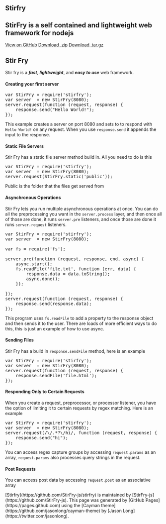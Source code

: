 <section class="page-header">

# Stirfry

## StirFry is a self contained and lightweight web framework for nodejs

[View on GitHub](https://github.com/StirFry-js/stirfry) [Download .zip](https://github.com/StirFry-js/stirfry/zipball/master) [Download .tar.gz](https://github.com/StirFry-js/stirfry/tarball/master)</section>

<section class="main-content">

# [<span aria-hidden="true" class="octicon octicon-link"></span>](#stir-fry)Stir Fry

Stir fry is a **_fast_**, **_lightweight_**, and **_easy to use_** web framework.

#### [<span aria-hidden="true" class="octicon octicon-link"></span>](#creating-your-first-server)Creating your first server

<div class="highlight highlight-source-js">

<pre><span class="pl-k">var</span> StirFry <span class="pl-k">=</span> <span class="pl-c1">require</span>(<span class="pl-s"><span class="pl-pds">'</span>stirfry<span class="pl-pds">'</span></span>);
<span class="pl-k">var</span> server  <span class="pl-k">=</span> <span class="pl-k">new</span> <span class="pl-en">StirFry</span>(<span class="pl-c1">8080</span>);
<span class="pl-smi">server</span>.<span class="pl-en">request</span>(<span class="pl-k">function</span> (<span class="pl-smi">request</span>, <span class="pl-smi">response</span>) {
    <span class="pl-smi">response</span>.<span class="pl-c1">send</span>(<span class="pl-s"><span class="pl-pds">"</span>Hello World!<span class="pl-pds">"</span></span>);
});</pre>

</div>

This example creates a server on port 8080 and sets to to respond with `Hello World!` on any request. When you use `response.send` it appends the input to the response.

#### [<span aria-hidden="true" class="octicon octicon-link"></span>](#static-file-servers)Static File Servers

Stir Fry has a static file server method build in. All you need to do is this

<div class="highlight highlight-source-js">

<pre><span class="pl-k">var</span> StirFry <span class="pl-k">=</span> <span class="pl-c1">require</span>(<span class="pl-s"><span class="pl-pds">'</span>stirfry<span class="pl-pds">'</span></span>);
<span class="pl-k">var</span> server  <span class="pl-k">=</span> <span class="pl-k">new</span> <span class="pl-en">StirFry</span>(<span class="pl-c1">8080</span>);
<span class="pl-smi">server</span>.<span class="pl-en">request</span>(<span class="pl-smi">StirFry</span>.<span class="pl-en">static</span>(<span class="pl-s"><span class="pl-pds">'</span>public<span class="pl-pds">'</span></span>));</pre>

</div>

Public is the folder that the files get served from

#### [<span aria-hidden="true" class="octicon octicon-link"></span>](#asynchronous-operations)Asynchronous Operations

Stir Fry lets you run multiple asynchronous operations at once. You can do all the preprocessing you want in the `server.process` layer, and then once all of those are done, it runs `server.pre` listeners, and once those are done it runs `server.request` listeners.

<div class="highlight highlight-source-js">

<pre><span class="pl-k">var</span> StirFry <span class="pl-k">=</span> <span class="pl-c1">require</span>(<span class="pl-s"><span class="pl-pds">'</span>stirfry<span class="pl-pds">'</span></span>);
<span class="pl-k">var</span> server  <span class="pl-k">=</span> <span class="pl-k">new</span> <span class="pl-en">StirFry</span>(<span class="pl-c1">8080</span>);

<span class="pl-k">var</span> fs <span class="pl-k">=</span> <span class="pl-c1">require</span>(<span class="pl-s"><span class="pl-pds">'</span>fs<span class="pl-pds">'</span></span>);

<span class="pl-smi">server</span>.<span class="pl-en">pre</span>(<span class="pl-k">function</span> (<span class="pl-smi">request</span>, <span class="pl-smi">response</span>, <span class="pl-smi">end</span>, <span class="pl-k">async</span>) {
    <span class="pl-k">async</span>.<span class="pl-c1">start</span>();
    <span class="pl-smi">fs</span>.<span class="pl-en">readFile</span>(<span class="pl-s"><span class="pl-pds">'</span>file.txt<span class="pl-pds">'</span></span>, <span class="pl-k">function</span> (<span class="pl-smi">err</span>, <span class="pl-smi">data</span>) {
        <span class="pl-smi">response</span>.<span class="pl-c1">data</span> <span class="pl-k">=</span> <span class="pl-smi">data</span>.<span class="pl-c1">toString</span>();
        <span class="pl-k">async</span>.<span class="pl-en">done</span>();
    });

});
<span class="pl-smi">server</span>.<span class="pl-en">request</span>(<span class="pl-k">function</span> (<span class="pl-smi">request</span>, <span class="pl-smi">response</span>) {
    <span class="pl-smi">response</span>.<span class="pl-c1">send</span>(<span class="pl-smi">response</span>.<span class="pl-c1">data</span>);
});</pre>

</div>

This program uses `fs.readFile` to add a property to the response object and then sends it to the user. There are loads of more efficient ways to do this, this is just an example of how to use async.

#### [<span aria-hidden="true" class="octicon octicon-link"></span>](#sending-files)Sending Files

Stir Fry has a build in `response.sendFile` method, here is an example

<div class="highlight highlight-source-js">

<pre><span class="pl-k">var</span> StirFry <span class="pl-k">=</span> <span class="pl-c1">require</span>(<span class="pl-s"><span class="pl-pds">'</span>stirfry<span class="pl-pds">'</span></span>);
<span class="pl-k">var</span> server  <span class="pl-k">=</span> <span class="pl-k">new</span> <span class="pl-en">StirFry</span>(<span class="pl-c1">8080</span>);
<span class="pl-smi">server</span>.<span class="pl-en">request</span>(<span class="pl-k">function</span> (<span class="pl-smi">request</span>, <span class="pl-smi">response</span>) {
    <span class="pl-smi">response</span>.<span class="pl-en">sendFile</span>(<span class="pl-s"><span class="pl-pds">'</span>file.html<span class="pl-pds">'</span></span>);
});</pre>

</div>

#### [<span aria-hidden="true" class="octicon octicon-link"></span>](#responding-only-to-certain-requests)Responding Only to Certain Requests

When you create a request, preprocessor, or processor listener, you have the option of limiting it to certain requests by regex matching. Here is an example

<div class="highlight highlight-source-js">

<pre><span class="pl-k">var</span> StirFry <span class="pl-k">=</span> <span class="pl-c1">require</span>(<span class="pl-s"><span class="pl-pds">'</span>stirfry<span class="pl-pds">'</span></span>);
<span class="pl-k">var</span> server  <span class="pl-k">=</span> <span class="pl-k">new</span> <span class="pl-en">StirFry</span>(<span class="pl-c1">8080</span>);
<span class="pl-smi">server</span>.<span class="pl-en">request</span>(<span class="pl-sr"><span class="pl-pds">/</span><span class="pl-cce">\/</span><span class="pl-c1">.</span><span class="pl-k">*?</span><span class="pl-cce">\/</span>hi<span class="pl-pds">/</span></span>, <span class="pl-k">function</span> (<span class="pl-smi">request</span>, <span class="pl-smi">response</span>) {
    <span class="pl-smi">response</span>.<span class="pl-c1">send</span>(<span class="pl-s"><span class="pl-pds">"</span>hi<span class="pl-pds">"</span></span>);
});</pre>

</div>

You can access regex capture groups by accessing `request.params` as an array, `request.params` also processes query strings in the request.

#### [<span aria-hidden="true" class="octicon octicon-link"></span>](#post-requests)Post Requests

You can access post data by accessing `request.post` as an associative array

<footer class="site-footer"><span class="site-footer-owner">[Stirfry](https://github.com/StirFry-js/stirfry) is maintained by [StirFry-js](https://github.com/StirFry-js).</span> <span class="site-footer-credits">This page was generated by [GitHub Pages](https://pages.github.com) using the [Cayman theme](https://github.com/jasonlong/cayman-theme) by [Jason Long](https://twitter.com/jasonlong).</span></footer>

</section>
